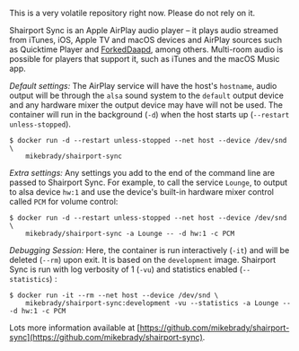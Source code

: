 This is a very volatile repository right now. Please do not rely on it.

Shairport Sync is an Apple AirPlay audio player – it plays audio streamed from iTunes, iOS, Apple TV and macOS devices and AirPlay sources such as Quicktime Player and [ForkedDaapd](http://ejurgensen.github.io/forked-daapd/), among others. Multi-room audio is possible for players that support it, such as iTunes and the macOS Music app.

*Default settings:* The AirPlay service will have the host's `hostname`, audio output will be through the `alsa` sound system to the `default` output device and any hardware mixer the output device may have will not be used. The container will run in the background (`-d`) when the host starts up (`--restart unless-stopped`).

```
$ docker run -d --restart unless-stopped --net host --device /dev/snd \
    mikebrady/shairport-sync
```
*Extra settings:* Any settings you add to the end of the command line are passed to Shairport Sync. For example, to call the service `Lounge`, to output to alsa device `hw:1` and use the device's built-in hardware mixer control called `PCM` for volume control:
```
$ docker run -d --restart unless-stopped --net host --device /dev/snd \
    mikebrady/shairport-sync -a Lounge -- -d hw:1 -c PCM
```

*Debugging Session:* Here, the container is run interactively (`-it`) and will be deleted (`--rm`) upon exit. It is based on the `development` image. Shairport Sync is run with log verbosity of 1 (`-vu`) and statistics enabled (`--statistics`) :
```
$ docker run -it --rm --net host --device /dev/snd \
    mikebrady/shairport-sync:development -vu --statistics -a Lounge -- -d hw:1 -c PCM
```
Lots more information available at [https://github.com/mikebrady/shairport-sync](https://github.com/mikebrady/shairport-sync).


